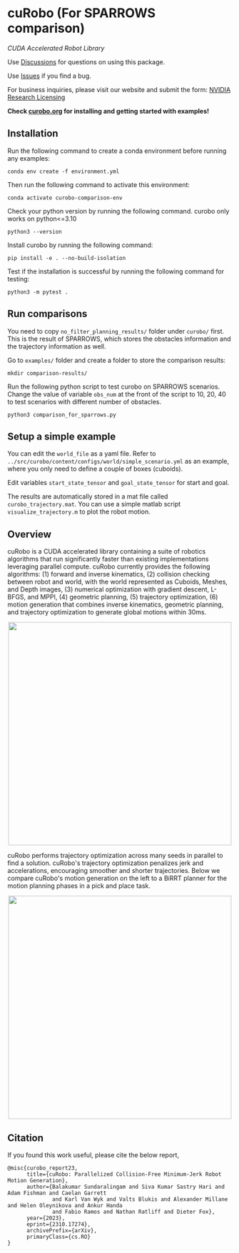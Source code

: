 <!--
Copyright (c) 2023 NVIDIA CORPORATION & AFFILIATES. All rights reserved.

NVIDIA CORPORATION, its affiliates and licensors retain all intellectual
property and proprietary rights in and to this material, related
documentation and any modifications thereto. Any use, reproduction,
disclosure or distribution of this material and related documentation
without an express license agreement from NVIDIA CORPORATION or
its affiliates is strictly prohibited.
-->
# cuRobo (For SPARROWS comparison)

*CUDA Accelerated Robot Library*

Use [Discussions](https://github.com/NVlabs/curobo/discussions) for questions on using this package.

Use [Issues](https://github.com/NVlabs/curobo/issues) if you find a bug.


For business inquiries, please visit our website and submit the form: [NVIDIA Research Licensing](https://www.nvidia.com/en-us/research/inquiries/)

**Check [curobo.org](https://curobo.org) for installing and getting started with examples!**

## Installation
Run the following command to create a conda environment before running any examples:
```
conda env create -f environment.yml
```

Then run the following command to activate this environment:
```
conda activate curobo-comparison-env
```

Check your python version by running the following command. curobo only works on python<=3.10
```
python3 --version
```

Install curobo by running the following command:
```
pip install -e . --no-build-isolation
```

Test if the installation is successful by running the following command for testing:
```
python3 -m pytest .
```

## Run comparisons
You need to copy `no_filter_planning_results/` folder under `curobo/` first.
This is the result of SPARROWS, which stores the obstacles information and the trajectory information as well. 

Go to `examples/` folder and create a folder to store the comparison results:
```
mkdir comparison-results/
```

Run the following python script to test curobo on SPARROWS scenarios.
Change the value of variable `obs_num` at the front of the script to 10, 20, 40 to test scenarios with different number of obstacles.
```
python3 comparison_for_sparrows.py 
```

## Setup a simple example
You can edit the `world_file` as a yaml file.
Refer to `../src/curobo/content/configs/world/simple_scenario.yml` as an example, where you only need to define a couple of boxes (cuboids).

Edit variables `start_state_tensor` and `goal_state_tensor` for start and goal.

The results are automatically stored in a mat file called `curobo_trajectory.mat`.
You can use a simple matlab script `visualize_trajectory.m` to plot the robot motion.

## Overview

cuRobo is a CUDA accelerated library containing a suite of robotics algorithms that run significantly faster than existing implementations leveraging parallel compute. cuRobo currently provides the following algorithms: (1) forward and inverse kinematics,
(2) collision checking between robot and world, with the world represented as Cuboids, Meshes, and Depth images, (3) numerical optimization with gradient descent, L-BFGS, and MPPI, (4) geometric planning, (5) trajectory optimization, (6) motion generation that combines inverse kinematics, geometric planning, and trajectory optimization to generate global motions within 30ms.

<p align="center">
<img width="500" src="images/robot_demo.gif">
</p>


cuRobo performs trajectory optimization across many seeds in parallel to find a solution. cuRobo's trajectory optimization penalizes jerk and accelerations, encouraging smoother and shorter trajectories. Below we compare cuRobo's motion generation on the left to a BiRRT planner for the motion planning phases in a pick and place task.

<p align="center">
<img width="500" src="images/rrt_compare.gif">
</p>


## Citation

If you found this work useful, please cite the below report,

```
@misc{curobo_report23,
      title={cuRobo: Parallelized Collision-Free Minimum-Jerk Robot Motion Generation}, 
      author={Balakumar Sundaralingam and Siva Kumar Sastry Hari and Adam Fishman and Caelan Garrett 
              and Karl Van Wyk and Valts Blukis and Alexander Millane and Helen Oleynikova and Ankur Handa 
              and Fabio Ramos and Nathan Ratliff and Dieter Fox},
      year={2023},
      eprint={2310.17274},
      archivePrefix={arXiv},
      primaryClass={cs.RO}
}
```